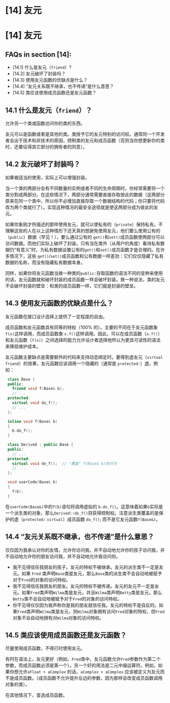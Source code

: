 # [14] 友元

# [14] 友元

## FAQs in section [14]:

*   [14.1] 什么是友元（`friend`）?
*   [14.2] 友元破坏了封装吗？
*   [14.3] 使用友元函数的优缺点是什么？
*   [14.4] “友元关系既不继承，也不传递”是什么意思？
*   [14.5] 类应该使用成员函数还是友元函数？

## 14.1 什么是友元（`friend`）？

允许另一个类或函数访问你的类的东西。

友元可以是函数或者是其他的类。类授予它的友元特别的访问权。通常同一个开发者会出于技术和非技术的原因，控制类的友元和成员函数（否则当你想更新你的类时，还要征得其它部分的拥有者的同意）。

## 14.2 友元破坏了封装吗？

如果被适当的使用，实际上可以增强封装。

当一个类的两部分会有不同数量的实例或者不同的生命周期时，你经常需要将一个类分割成两部分。在这些情况下，两部分通常需要直接存取彼此的数据（这两部分原来在同一个类中，所以你不必增加直接存取一个数据结构的代码；你只要将代码改为两个类就行了）。实现这种情况的最安全途径就是使这两部分成为彼此的友元。

如果你象刚才所描述的那样使用友元，就可以使私有的（`private`）保持私有。不理解这些的人在以上这种情形下还天真的想避免使用友元，他们要么使用公有的（`public`）数据（罕见！），要么通过公有的 `get()`和`set()`成员函数使两部分可以访问数据。而他们实际上破坏了封装。只有当在类外（从用户的角度）看待私有数据仍“有意义”时，为私有数据设置公有的`get()`和`set()`成员函数才是合理的。在许多情况下，这些 `get()`/`set()`成员函数和公有数据一样差劲：它们仅仅隐藏了私有数据的名称，而没有隐藏私有数据本身。

同样，如果你将友元函数当做一种类的`public:`存取函数的语法不同的变种来使用的话，友元函数就和破坏封装的成员函数一样会破坏封装。换一种说法，类的友元不会破坏封装的壁垒：和类的成员函数一样，它们就是封装的壁垒。

## 14.3 使用友元函数的优缺点是什么？

友元函数在接口设计选择上提供了一定程度的自由。

成员函数和友元函数具有同等的特权（100% 的）。主要的不同在于友元函数象`f(x)`这样调用，而成员函数象 `x.f()`这样调用。因此，可以在成员函数（`x.f()`）和友元函数（`f(x)`）之间选择的能力允许设计者选择他所认为更具可读性的语法来降低维护成本。

友元函数主要缺点是需要额外的代码来支持动态绑定时。要得到虚友元（`virtual` `friend`）的效果，友元函数应该调用一个隐藏的（通常是 `protected:`）虚。例如：

```cpp
 class Base {
 public:
   friend void f(Base& b);
   // ...
 protected:
   virtual void do_f();
   // ...
 };

 inline void f(Base& b)
 {
   b.do_f();
 }

 class Derived : public Base {
 public:
   // ...
 protected:
   virtual void do_f();  // "覆盖" f(Base& b)的行为
   // ...
 };

 void userCode(Base& b)
 {
   f(b);
 } 
```

在`userCode(Base&)`中的`f(b)`语句将调用虚拟的 `b.do_f()`。这意味着如果`b`实际是一个派生类的对象，那么`Derived::do_f()`将获得控制权。注意派生类覆盖的是保护的虚（`protected:` `virtual`）成员函数 `do_f()`; 而不是它友元函数`f(Base&)`。

## 14.4 “友元关系既不继承，也不传递”是什么意思？

仅仅因为我承认对你的友情，允许你访问我，并不自动地允许你的孩子访问我，并不自动地允许你的朋友访问我，并不自动地允许我访问你。

*   我不见得信任我朋友的孩子。友元的特权不被继承。友元的派生类不一定是友元。如果 `Fred` 类声明`Base`类是友元，那么`Base`类的派生类不会自动地被赋予对于`Fred`的对象的访问特权。
*   我不见得信任我朋友的朋友。友元的特权不被传递。友元的友元不一定是友元。如果`Fred`类声明`Wilma`类是友元，并且`Wilma`类声明`Betty`类是友元，那么`Betty`类不会自动地被赋予对于`Fred`的对象的访问特权。
*   你不见得仅仅因为我声称你是我的朋友就信任我。友元的特权不是自反的。如果`Fred`类声明`Wilma`类是友元，则`Wilma`对象拥有访问`Fred`对象的特权，但`Fred`对象不会自动地拥有对`Wilma`对象的访问特权。

## 14.5 类应该使用成员函数还是友元函数？

尽量使用成员函数，不得已时使用友元。

有时在语法上，友元更好（例如，`Fred`类中，友元函数允许`Fred`参数作为第二个参数，而成员函数必须是第一个）。另一个好的用法是二元中缀运算符。例如，如果你想允许`aFloat + aComplex` 的话，`aComplex + aComplex` 应该被定义为友元而不是成员函数。（成员函数不允许提升左边的参数，因为那样会改变成员函数调用对象的类）。

在其他情况下，首选成员函数。